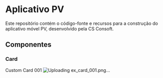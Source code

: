# Aplicativo PV

Este repositório contém o código-fonte e recursos para a construção do aplicativo móvel PV, desenvolvido pela CS Consoft.


## Componentes
### Card
Custom Card 001
![Uploading ex_card_001.png…]()



